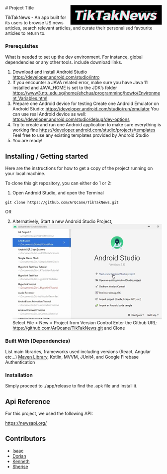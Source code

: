 <img src="./app/src/main/res/drawable-v24/logo.png" alt="Logo of the project" align="right">
# Project Title

TikTakNews - An app built for its users to browse US news articles, search relevant articles, and curate their personalised favourite articles to return to.

### Prerequisites
What is needed to set up the dev environment. For instance, global dependencies or any other tools. include download links.

1. Download and install Android Studio
   https://developer.android.com/studio/intro
2. If you encounter a JAVA related error, make sure you have Java 11 installed and JAVA_HOME is set to the JDK’s folder
   https://www3.ntu.edu.sg/home/ehchua/programming/howto/Environment_Variables.html
3. Prepare one Android device for testing
   Create one Android Emulator on Android Studio: https://developer.android.com/studio/run/emulator
   You can use real Android device as well: https://developer.android.com/studio/debug/dev-options
4. Try to create and run one Android application to make sure everything is working fine
   https://developer.android.com/studio/projects/templates
   Feel free to use any existing templates provided by Android Studio
5. You are ready!


## Installing / Getting started

Here are the instructions for how to get a copy of the project running on your local machine.

To clone this git repository, you can either do 1 or 2:
1. Open Android Studio, and open the Terminal

```shell
git clone https://github.com/ArQcane/TikTakNews.git
```
OR 

2. Alternatively,
Start a new Android Studio Project,
![img.png](img.png)
Select File > New > Project from Version Control
Enter the Github URL: https://github.com/ArQcane/TikTakNews.git
and Clone

### Built With (Dependencies)
List main libraries, frameworks used including versions (React, Angular etc...)
[Maven Library](https://mvnrepository.com/), Kotlin, MVVM, JUnit4, and Google Firebase Authentication 

### Installation

Simply proceed to ./app/release to find the .apk file and install it.

## Api Reference

For this project, we used the following API:

https://newsapi.org/

## Contributors

* [Isaac](https://github.com/ArQcane)
* [Dorian](https://github.com/dorianfong98)
* [Kenneth](https://github.com/Scrunchy711)
* [Sherise](http://github.com/sherise911)

